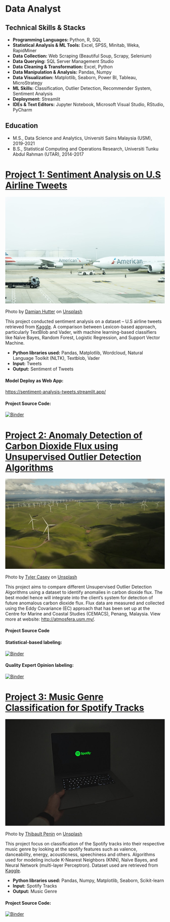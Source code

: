 # Data Analyst

## Technical Skills & Stacks
* **Programming Languages:** Python, R, SQL
* **Statistical Analysis & ML Tools:** Excel, SPSS, Minitab, Weka, RapidMiner
* **Data Collection:** Web Scraping (Beautiful Soup, Scrapy, Selenium)
* **Data Querying:** SQL Server Management Studio
* **Data Cleaning & Transformation:** Excel, Python
* **Data Manipulation & Analysis:** Pandas, Numpy
* **Data Visualization:** Matplotlib, Seaborn, Power BI, Tableau, MicroStrategy
* **ML Skills:** Classification, Outlier Detection, Recommender System, Sentiment Analysis
* **Deployment:** Streamlit
* **IDEs & Text Editors:** Jupyter Notebook, Microsoft Visual Studio, RStudio, PyCharm

## Education
* M.S., Data Science and Analytics, Universiti Sains Malaysia (USM), 2019-2021
* B.S., Statistical Computing and Operations Research, Universiti Tunku Abdul Rahman (UTAR), 2014-2017

# [Project 1: Sentiment Analysis on U.S Airline Tweets](https://github.com/issacdtjs/Sentiment-Analysis)
![alt text](damian-hutter-4jUK5aiSNPM-unsplash.jpg)

Photo by <a href="https://unsplash.com/@thepuzzlers_damian?utm_content=creditCopyText&utm_medium=referral&utm_source=unsplash">Damian Hutter</a> on <a href="https://unsplash.com/photos/two-american-airlines-planes-on-airport-4jUK5aiSNPM?utm_content=creditCopyText&utm_medium=referral&utm_source=unsplash">Unsplash</a>

This project conducted sentiment analysis on a dataset – U.S airline tweets retrieved from [Kaggle](https://www.kaggle.com/datasets/tango911/airline-sentiment-tweets). A comparison between Lexicon-based approach, particularly TextBlob and Vader, with machine learning-based classifiers like Naïve Bayes, Random Forest, Logistic Regression, and Support Vector Machine.
* **Python libraries used:** Pandas, Matplotlib, Wordcloud, Natural Language Toolkit (NLTK), Textblob, Vader
* **Input:** Tweets
* **Output:** Sentiment of Tweets

#### Model Deploy as Web App:
<https://sentiment-analysis-tweets.streamlit.app/>

#### Project Source Code: 
[![Binder](https://mybinder.org/badge_logo.svg)](https://mybinder.org/v2/gh/issacdtjs/Sentiment-Analysis/main?labpath=SentimentAnalysis.ipynb)

# [Project 2: Anomaly Detection of Carbon Dioxide Flux using Unsupervised Outlier Detection Algorithms](https://github.com/issacdtjs/Outlier-Detection)
![alt text](tyler-casey-ficbiwfOPSo-unsplash.jpg)

Photo by <a href="https://unsplash.com/@tylercaseyprod?utm_content=creditCopyText&utm_medium=referral&utm_source=unsplash">Tyler Casey</a> on <a href="https://unsplash.com/photos/white-windmill-during-daytime-ficbiwfOPSo?utm_content=creditCopyText&utm_medium=referral&utm_source=unsplash">Unsplash</a>

This project aims to compare different Unsupervised Outlier Detection Algorithms using a dataset to identify anomalies in carbon dioxide flux. The best model hence will integrate into the client’s system for detection of future anomalous carbon dioxide flux. Flux data are measured and collected using the Eddy Covariance (EC) approach that has been set up at the Centre for Marine and Coastal Studies (CEMACS), Penang, Malaysia. View more at website: <http://atmosfera.usm.my/>.

#### Project Source Code
#### Statistical-based labeling:
[![Binder](https://mybinder.org/badge_logo.svg)](https://mybinder.org/v2/gh/issacdtjs/Outlier-Detection/main?labpath=Outlier+Detection+%28Statistical-based+labeling%29.ipynb)

#### Quality Expert Opinion labeling:
[![Binder](https://mybinder.org/badge_logo.svg)](https://mybinder.org/v2/gh/issacdtjs/Outlier-Detection/main?labpath=Outlier+Detection+%28Quality+Expert+Opinion+Labeling%29.ipynb)

# [Project 3: Music Genre Classification for Spotify Tracks](https://www.youtube.com/watch?v=6NXLGP65S2Q)
![alt text](thibault-penin-b5ioGEe8j04-unsplash.jpg)

Photo by <a href="https://unsplash.com/@thibaultpenin?utm_content=creditCopyText&utm_medium=referral&utm_source=unsplash">Thibault Penin</a> on <a href="https://unsplash.com/photos/a-person-holding-a-laptop-in-the-dark-b5ioGEe8j04?utm_content=creditCopyText&utm_medium=referral&utm_source=unsplash">Unsplash</a>

This project focus on classification of the Spotify tracks into their respective music genre by looking at the spotify features such as valence, danceability, energy, acousticness, speechiness and others. Algorithms used for modeling include K-Nearest Neighbors (KNN), Naïve Bayes, and Neural Network (multi-layer Perceptron). Dataset used are retrieved from [Kaggle](https://www.kaggle.com/datasets/zaheenhamidani/ultimate-spotify-tracks-db).
* **Python libraries used:** Pandas, Numpy, Matplotlib, Seaborn, Scikit-learn
* **Input:** Spotify Tracks
* **Output:** Music Genre

#### Project Source Code:
[![Binder](https://mybinder.org/badge_logo.svg)](https://mybinder.org/v2/gh/issacdtjs/Portfolio/main?labpath=MusicGenreClassification.ipynb)
